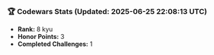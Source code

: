 ### 🏆 Codewars Stats (Updated: 2025-06-25 22:08:13 UTC)

- **Rank:** 8 kyu
- **Honor Points:** 3
- **Completed Challenges:** 1
